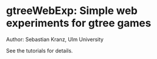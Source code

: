 # gtreeWebExp: Simple web experiments for gtree games

Author: Sebastian Kranz, Ulm University

See the tutorials for details.
